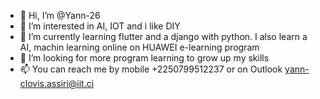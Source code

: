- 👋 Hi, I’m @Yann-26
- 👀 I’m interested in AI, IOT and i like DIY
- 🌱 I’m currently learning flutter and a django with python. I also learn a AI, machin learning online on HUAWEI e-learning program
- 💞️ I’m looking for more program learning to grow up my skills 
- 📫 You can reach me by mobile +2250799512237 or on Outlook yann-clovis.assiri@iit.ci

